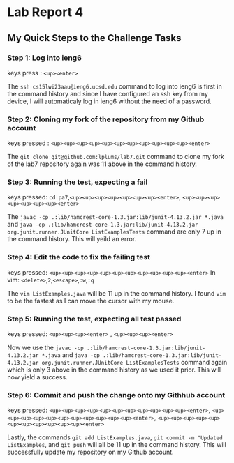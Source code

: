 # Lab Report 4
## My Quick Steps to the Challenge Tasks
### Step 1: Log into ieng6
keys press : `<up><enter>`

The `ssh cs15lwi23aau@ieng6.ucsd.edu` command to log into ieng6 is first in the command history and since I have configured an
ssh key from my device, I will automaticaly log in ieng6 without the need of a password.

### Step 2: Cloning my fork of the repository from my Github account
keys pressed : `<up><up><up><up><up><up><up><up><up><up><up><enter>`

The `git clone git@github.com:lplums/lab7.git` command to clone my fork of the lab7 repository again was 11 above in the command
history.

### Step 3: Running the test, expecting a fail
keys pressed: `cd pa7`,`<up><up><up><up><up><up><up><enter>`, `<up><up><up><up><up><up><up><enter>`

The `javac -cp .:lib/hamcrest-core-1.3.jar:lib/junit-4.13.2.jar *.java` and 
`java -cp .:lib/hamcrest-core-1.3.jar:lib/junit-4.13.2.jar org.junit.runner.JUnitCore ListExamplesTests` command are only 7 up in
the command history. This will yeild an error.

### Step 4: Edit the code to fix the failing test
keys pressed: `<up><up><up><up><up><up><up><up><up><up><up><enter>` In vim: `<delete>`,`2`,`<escape>`,`:w`,`:q`

The `vim ListExamples.java` will be 11 up in the command history. I found `vim` to be the fastest as I can move the cursor
with my mouse.

### Step 5: Running the test, expecting all test passed
keys pressed: `<up><up><up><enter>` , `<up><up><up><enter>`

Now we use the `javac -cp .:lib/hamcrest-core-1.3.jar:lib/junit-4.13.2.jar *.java` and 
`java -cp .:lib/hamcrest-core-1.3.jar:lib/junit-4.13.2.jar org.junit.runner.JUnitCore ListExamplesTests` command again which is 
only 3 above in the command history as we used it prior. This will now yield a success.

### Step 6: Commit and push the change onto my Githhub account
keys pressed: `<up><up><up><up><up><up><up><up><up><up><up><enter>`, `<up><up><up><up><up><up><up><up><up><up><up><enter>`, `<up><up><up><up><up><up><up><up><up><up><up><enter>`

Lastly, the commands `git add ListExamples.java`, `git commit -m "Updated ListExamples`, and `git push` will all be 11 up in the command history. This will successfully update my repository on my Github account.
  
  
